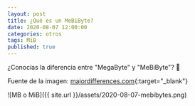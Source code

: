 ```yaml
---
layout: post
title: ¿Qué es un MeBiByte?
date: 2020-08-07 12:00:00
categories: otros
tags: MiB
published: true
---
```




¿Conocías la diferencia entre "MegaByte" y "MeBiByte"? 🧐

Fuente de la imagen: [majordifferences.com](https://www.majordifferences.com/){:target="_blank"}

![MB o MiB]({{ site.url }}/assets/2020-08-07-mebibytes.png)
